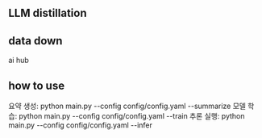 ## LLM distillation 


## data down
ai hub



## how to use

요약 생성: python main.py --config config/config.yaml --summarize
모델 학습: python main.py --config config/config.yaml --train
추론 실행: python main.py --config config/config.yaml --infer